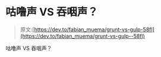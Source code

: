 # 咕噜声 VS 吞咽声？

> 原文:[https://dev.to/fabian_muema/grunt-vs-gulp-58fl](https://dev.to/fabian_muema/grunt-vs-gulp--58fl)

咕噜声 VS 吞咽声？